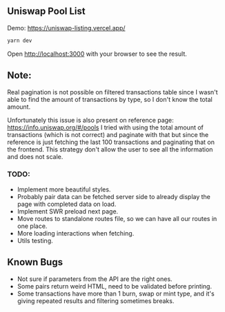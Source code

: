 
## Uniswap Pool List

Demo: https://uniswap-listing.vercel.app/

```bash
yarn dev
```

Open [http://localhost:3000](http://localhost:3000) with your browser to see the result.

## Note:
Real pagination is not possible on filtered transactions table since I wasn't able to find the amount of transactions by type, so I don't know the total amount.

Unfortunately this issue is also present on reference page: https://info.uniswap.org/#/pools
I tried with using the total amount of transactions (which is not correct) and paginate with that but since the reference is just fetching the last 100 transactions and paginating that on the frontend. 
This strategy don't allow the user to see all the information and does not scale.

### TODO: 

- Implement more beautiful styles.
- Probably pair data can be fetched server side to already display the page with completed data on load.
- Implement SWR preload next page.
- Move routes to standalone routes file, so we can have all our routes in one place.
- More loading interactions when fetching. 
- Utils testing.

## Known Bugs
- Not sure if parameters from the API are the right ones.
- Some pairs return weird HTML, need to be validated before printing.
- Some transactions have more than 1 burn, swap or mint type, and it's giving repeated results and filtering sometimes breaks.
